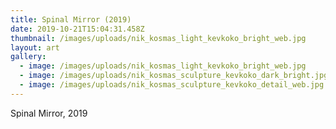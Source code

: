 ```yaml
---
title: Spinal Mirror (2019)
date: 2019-10-21T15:04:31.458Z
thumbnail: /images/uploads/nik_kosmas_light_kevkoko_bright_web.jpg
layout: art
gallery:
  - image: /images/uploads/nik_kosmas_light_kevkoko_bright_web.jpg
  - image: /images/uploads/nik_kosmas_sculpture_kevkoko_dark_bright.jpg
  - image: /images/uploads/nik_kosmas_sculpture_kevkoko_detail_web.jpg
---
```

Spinal Mirror, 2019

